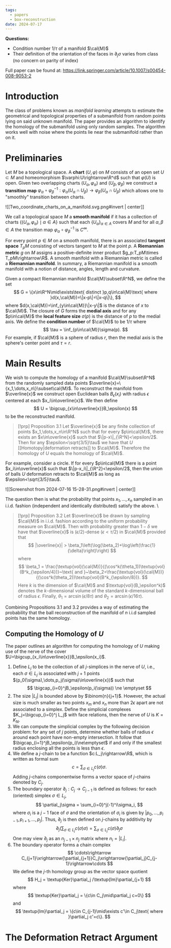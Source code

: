 ```yaml
---
tags:
  - papers
  - box-reconstruction
date: 2024-07-17
---
```

**Questions:**
- Condition number $1/\tau$ of a manifold $\cal{M}$
- Their definition of the orientation of the faces in $\partial_j\sigma$ varies from class (no concern on parity of index)


Full paper can be found at: https://link.springer.com/article/10.1007/s00454-008-9053-2

# Introduction

The class of problems known as *manifold learning* attempts to estimate the geometrical and topological properties of a submanifold from random points lying on said unknown manifold. The paper provides an algorithm to identify the homology of the submanifold using only random samples. The algorithm works well with noise where the points lie near the submanifold rather than on it.

# Preliminaries

Let $M$ be a topological space. A **chart** $(U,\varphi)$ on $M$ consists of an open set $U\subset M$ and homeomorphism $\varphi:U\rightarrow\R^d$ such that $\varphi(U)$ is open. Given two overlapping charts $(U_\alpha,\varphi_\alpha)$ and $(U_\beta,\varphi_\beta)$ we construct a **transition map** $\varphi_\alpha\circ\varphi_\beta^{-1}:\varphi_\alpha(U_\alpha\cap U_\beta)\rightarrow\varphi_\beta(U_\alpha\cap U_\beta)$ which allows one to "smoothly" transition between charts.

![[Two_coordinate_charts_on_a_manifold.svg.png#invert | center]]

We call a topological space $M$ a **smooth manifold** if it has a collection of charts $\{(U_\alpha,\varphi_\alpha)\mid \alpha\in A\}$ such that each $\{U_\alpha\}_{\alpha\in A}$ covers $M$ and for all $\alpha,\beta\in A$ the transition map $\varphi_\alpha\circ\varphi_\beta^{-1}$ is $C^\infty$.

For every point $p\in M$ on a smooth manifold, there is an associated **tangent space** $T_pM$ consisting of vectors tangent to $M$ at the point $p$. A **Riemannian metric** $g$ on $M$ assigns a positive-definite inner product $g_p:T_pM\times T_pM\rightarrow\R$. A smooth manifold with a Riemannian metric is called a **Riemannian manifold**. In summary, a Riemannian manifold is a smooth manifold with a notion of distance, angles, length and curvature.

Given a compact Riemannian manifold $\cal{M}\subset\R^N$, we define the set
$$
	G = \{x\in\R^N\mid\exists\text{ distinct }p,q\in\cal{M}\text{ where }d(x,\cal{M})=\|x-p\|=\|x-q\|\},
$$
where $d(x,\cal{M})=\inf_{y\in\cal{M}}\|x-y\|$ is the distance of $x$ to $\cal{M}$. The closure of $G$ forms the **medial axis** and for any $p\in\cal{M}$ the **local feature size** $\sigma(p)$ is the distance of $p$ to the medial axis. We  define the **condition number** of $\cal{M}$ to be $1/\tau$ where
$$
	\tau = \inf_{p\in\cal{M}}\sigma(p).
$$
For example, if $\cal{M}$ is a sphere of radius $r$, then the medial axis is the sphere's center point and $\tau=r$.
# Main Results

We wish to compute the homology of a manifold $\cal{M}\subset\R^N$  from the randomly sampled data points $\overline{x}=\{x_1,\dots,x_n\}\subset\cal{M}$. To reconstruct the manifold from $\overline{x}$ we construct open Euclidean balls $B_\epsilon(x_i)$ with radius $\epsilon$ centered at each $x_i\in\overline{x}$. We then define
$$
	U = \bigcup_{x\in\overline{x}}B_\epsilon(x)
$$
to be the reconstructed manifold.

> [!prp] Proposition 3.1
> Let $\overline{x}$ be any finite collection of points $x_1,\dots,x_n\in\R^N$ such that for every $p\in\cal{M}$, there exists an $x\in\overline{x}$ such that $\|p-x\|_{\R^N}<\epsilon/2$. Then for any $\epsilon<\sqrt{3/5}\tau$ we have that $U$ [[Homotopy|deformation retracts]] to $\cal{M}$. Therefore the homology of $U$ equals the homology of $\cal{M}$.

For example, consider a circle. If for every $p\in\cal{M}$ there is a point $x_i\in\overline{x}$ such that $\|p-x_i\|_{\R^2}<\epsilon/2$, then the union of balls $U$ deformation retracts to $\cal{M}$ as long as $\epsilon<\sqrt{3/5}\tau$.

![[Screenshot from 2024-07-16 15-28-31.png#invert | center]]

The question then is what the probability that points $x_1,\dots,x_n$ sampled in an i.i.d. fashion (independent and identically distributed) satisfy the above.
\
> [!prp] Proposition 3.2
> Let $\overline{x}$ be drawn by sampling $\cal{M}$ in i.i.d. fashion according to the uniform probability measure on $\cal{M}$. Then with probability greater than $1-\delta$ we have that $\overline{x}$ is $(\epsilon/2)$-dense ($\epsilon<\tau/2)$ in $\cal{M}$ provided that
> $$
> |\overline{x}| > \beta_1\left(\log(\beta_2)+\log\left(\frac{1}{\delta}\right)\right)
> $$
> where
> $$
> 	\beta_1 = \frac{\textup{vol}(\cal{M})}{(\cos^k(\theta_1))\textup{vol}(B^k_{\epsilon/4})}~\text{ and }~\beta_2=\frac{\textup{vol}(\cal{M})}{(\cos^k(\theta_2))\textup{vol}(B^k_{\epsilon/8})}.
> $$
> Here $k$ is the dimension of $\cal{M}$ and $\textup{vol}(B_\epsilon^k)$ denotes the $k$-dimensional volume of the standard $k$-dimensional ball of radius $\epsilon$. Finally, $\theta_1=\arcsin(\epsilon/8\tau)$ and $\theta_2=\arcsin(\epsilon/16\tau)$.

Combining Propositions 3.1 and 3.2 provides a way of estimating the probability that the ball reconstruction of the manifold of $n$ i.i.d sampled points has the same homology.

## Computing the Homology of $U$

The paper outlines an algorithm for computing the homology of $U$ making use of the nerve of the cover $U=\bigcup_{x_i\in\overline{x}}B_\epsilon(x_i)$.
1. Define $L_j$ to be the collection of all $j$-simplices in the nerve of $U$, i.e., each $\sigma\in L_j$ is associated with $j+1$ points $(p_0(\sigma),\dots,p_j(\sigma)\in\overline{x})$ such that 
$$
	\bigcap_{i=0}^jB_\epsilon(p_i(\sigma)) \ne \emptyset
$$
2. The size $|L_j|$ is bounded above by $\binom{n}{j+1}$. However, the actual size is much smaller as two points $x_m$ and $x_n$ more than $2\epsilon$ apart are not associated to a simplex. Define the simplicial complexes $K_j=\bigcup_{i=0}^j L_j$ with face relations, then the nerve of $U$ is $K=K_N$.
3. We can compute the simplicial complex by the following decision problem: for any set of $j$ points, determine whether balls of radius $\epsilon$ around each point have non-empty intersection. It follow that $\bigcap_{i=1}^jB_\epsilon(p_i)\ne\emptyset$ if and only if the smallest radius enclosing all the points is less than $\epsilon$.
4. We define a $j$-chain to be a function $c:L_j\rightarrow\R$, which is written as formal sum
$$
	c = \sum_{\sigma\in L_j}c(\sigma)\sigma.
$$
Adding $j$-chains componentwise forms a vector space of $j$-chains denoted by $C_j$.
5. The boundary operator $\partial_j:C_j\rightarrow C_{j-1}$ is defined as follows: for each (oriented) simplex $\sigma\in L_j$,
$$
	\partial_j\sigma = \sum_{i=0}^j(-1)^i\sigma_i,
$$
where $\sigma_i$ is a $j-1$ face of $\sigma$ and the orientation of $\sigma_i$ is given by $|p_0,\dots,p_{i-1},p_{i+1},\dots,p_j|$. Thus, $\partial_j$ is then defined on $j$-chains by additivity by
$$
	\partial_j\left(\sum_{\sigma\in L_j}c(\sigma)\sigma\right) = \sum_{\sigma\in L_j}c(\sigma)\partial_j\sigma
$$
One may view $\partial_j$ as an $n_{j-1}\times n_j$ matrix where $n_i=|L_i|$.
6. The boundary operator forms a chain complex
$$
	\cdots\rightarrow C_{j+1}\xrightarrow{\partial_{j+1}}C_j\xrightarrow{\partial_j}C_{j-1}\rightarrow\cdots
$$
We define the $j$-th homology group as the vector space quotient
$$
	H_j = \textup{Ker}\partial_j /\textup{Im}\partial_{j+1}
$$
where
$$
	\textup{Ker}\partial_j = \{c\in C_j\mid\partial_j c=0\}
$$
and
$$
	\textup{Im}\partial_j = \{c\in C_{j-1}\mid\exists c'\in C_j\text{ where }\partial_j c'=c\}.
$$
# The Deformation Retract Argument

